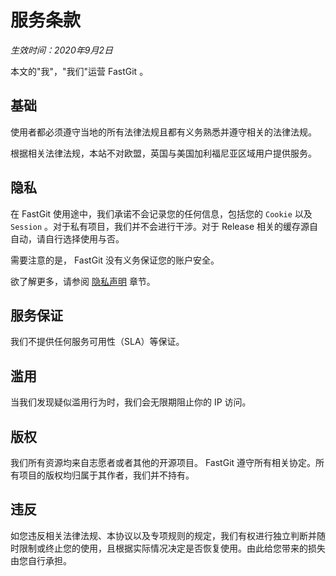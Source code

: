 # 服务条款

*生效时间：2020年9月2日*

本文的"我"，"我们"运营 FastGit 。

## 基础

使用者都必须遵守当地的所有法律法规且都有义务熟悉并遵守相关的法律法规。

根据相关法律法规，本站不对欧盟，英国与美国加利福尼亚区域用户提供服务。

## 隐私

在 FastGit 使用途中，我们承诺不会记录您的任何信息，包括您的 `Cookie` 以及 `Session` 。对于私有项目，我们并不会进行干涉。对于 Release 相关的缓存源自自动，请自行选择使用与否。

需要注意的是， FastGit 没有义务保证您的账户安全。

欲了解更多，请参阅 [隐私声明](privacy.md) 章节。

## 服务保证

我们不提供任何服务可用性（SLA）等保证。

## 滥用

当我们发现疑似滥用行为时，我们会无限期阻止你的 IP 访问。

## 版权

我们所有资源均来自志愿者或者其他的开源项目。 FastGit 遵守所有相关协定。所有项目的版权均归属于其作者，我们并不持有。

## 违反

如您违反相关法律法规、本协议以及专项规则的规定，我们有权进行独立判断并随时限制或终止您的使用，且根据实际情况决定是否恢复使用。由此给您带来的损失由您自行承担。
